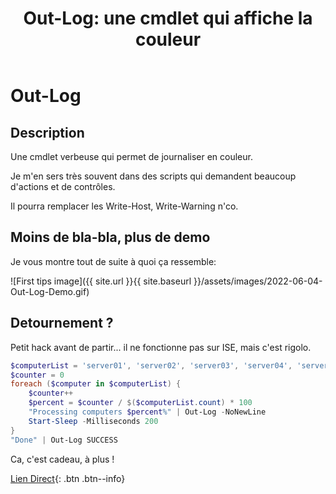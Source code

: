 ﻿---
title:  "Out-Log: une cmdlet qui affiche la couleur"
excerpt: |
  Quand on veut horodater les processus longs, voir en un coup d'oeil les évènements importants.
  
category: PowerShell
classes: wide
comments: true
tags: 
  - PowerShell
  - Tips
  - cmdlet
---

# Out-Log

## Description

Une cmdlet verbeuse qui permet de journaliser en couleur.

Je m'en sers très souvent dans des scripts qui demandent beaucoup d'actions et de contrôles.

Il pourra remplacer les Write-Host, Write-Warning n'co.

## Moins de bla-bla, plus de demo

Je vous montre tout de suite à quoi ça ressemble:

![First tips image]({{ site.url }}{{ site.baseurl }}/assets/images/2022-06-04-Out-Log-Demo.gif)

## Detournement ?
Petit hack avant de partir... il ne fonctionne pas sur ISE, mais c'est rigolo.

```powershell
$computerList = 'server01', 'server02', 'server03', 'server04', 'server05', 'server06', 'server07', 'server08', 'server09', 'server10'
$counter = 0
foreach ($computer in $computerList) {
    $counter++
    $percent = $counter / $($computerList.count) * 100
    "Processing computers $percent%" | Out-Log -NoNewLine
    Start-Sleep -Milliseconds 200
}
"Done" | Out-Log SUCCESS
```

Ca, c'est cadeau, à plus !

[Lien Direct](https://github.com/MickaelRoy/Cmdlets/tree/main/Out-Log){: .btn .btn--info}
